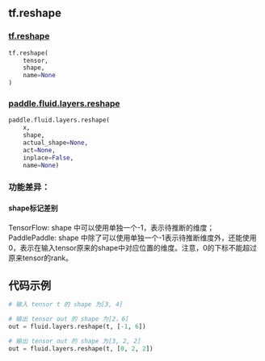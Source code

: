 
## tf.reshape

### [tf.reshape](https://www.tensorflow.org/api_docs/python/tf/reshape)
``` python
tf.reshape(
    tensor,
    shape,
    name=None
)
```

### [paddle.fluid.layers.reshape](http://paddlepaddle.org/documentation/docs/zh/1.2/api_cn/layers_cn.html#cn-api-fluid-layers-reshape)
``` python
paddle.fluid.layers.reshape(
    x, 
    shape, 
    actual_shape=None, 
    act=None, 
    inplace=False, 
    name=None)
```

### 功能差异：

#### shape标记差别
TensorFlow: shape 中可以使用单独一个-1，表示待推断的维度；  
PaddlePaddle: shape 中除了可以使用单独一个-1表示待推断维度外，还能使用0，表示在输入tensor原来的shape中对应位置的维度。注意，0的下标不能超过原来tensor的rank。


## 代码示例
```python
# 输入 tensor t 的 shape 为[3, 4]

# 输出 tensor out 的 shape 为[2，6]
out = fluid.layers.reshape(t, [-1, 6])  

# 输出 tensor out 的 shape 为[3, 2, 2]
out = fluid.layers.reshape(t, [0, 2, 2])
```

